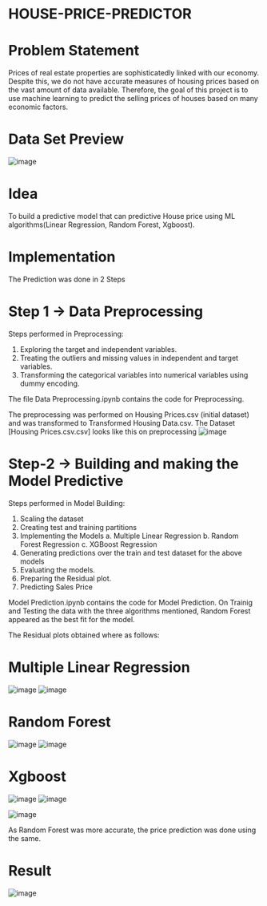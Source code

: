 # HOUSE-PRICE-PREDICTOR

# Problem Statement

Prices of real estate properties are sophisticatedly linked with our economy. Despite this, we do
not have accurate measures of housing prices based on the vast amount of data available.
Therefore, the goal of this project is to use machine learning to predict the selling prices of
houses based on many economic factors. 

# Data Set Preview

![image](https://user-images.githubusercontent.com/85097320/181282785-87b7b9d6-b255-4a10-9248-33cb5246caba.png)

# Idea

To build a predictive model that can predictive House price using ML algorithms(Linear Regression, Random Forest, Xgboost).

# Implementation

The Prediction was done in 2 Steps

# Step 1 -> Data Preprocessing

Steps performed in Preprocessing:

1. Exploring the target and independent variables.
2. Treating the outliers and missing values in independent and target variables.
3. Transforming the categorical variables into numerical variables using dummy encoding.

The file Data Preprocessing.ipynb contains the code for Preprocessing.

The preprocessing was performed on Housing Prices.csv (initial dataset) and was transformed to Transformed Housing Data.csv.
The Dataset [Housing Prices.csv.csv] looks like this on preprocessing
![image](https://user-images.githubusercontent.com/85097320/181287402-42ef7545-923d-4dbd-b082-86a4fcded6e3.png)

# Step-2 -> Building and making the Model Predictive

Steps performed in Model Building:
1. Scaling the dataset
2. Creating test and training partitions
3.    Implementing the Models
      a. Multiple Linear Regression
      b. Random Forest Regression
      c. XGBoost Regression
4.    Generating predictions over the train and test dataset for the above models 
5.    Evaluating the models.
6.    Preparing the Residual plot.
7.    Predicting Sales Price

Model Prediction.ipynb contains the code for Model Prediction.
On Trainig and Testing the data with the three algorithms mentioned, Random Forest appeared as the best fit for the model.

The Residual plots obtained where as follows:

# Multiple Linear Regression
![image](https://user-images.githubusercontent.com/85097320/181289239-eaa1962f-e0b8-46ee-b1be-525429cac87f.png)
![image](https://user-images.githubusercontent.com/85097320/181289285-88082395-f702-4427-b721-a85bcbf150dd.png)

# Random Forest
![image](https://user-images.githubusercontent.com/85097320/181289528-a7b006c9-abe7-4598-914d-0b803f6b64b4.png)
![image](https://user-images.githubusercontent.com/85097320/181289581-f418e4f2-b36d-487d-a33b-0663e5458fa8.png)

# Xgboost
![image](https://user-images.githubusercontent.com/85097320/181289737-dd07a795-bd8b-4c70-88fa-6024d5b06747.png)
![image](https://user-images.githubusercontent.com/85097320/181289782-c08c2b03-6019-4664-84f0-cd389faeb1e6.png)


![image](https://user-images.githubusercontent.com/85097320/181280985-78d54299-98aa-44ae-9630-26830e2e5e00.png)

As Random Forest was more accurate, the price prediction was done using the same.

# Result

![image](https://user-images.githubusercontent.com/85097320/181288074-b2f82c6b-78aa-4550-bf77-72946aa3d4b0.png)

